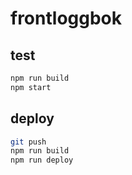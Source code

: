 # frontloggbok

## test
```bash
npm run build
npm start
```

## deploy
```bash
git push
npm run build
npm run deploy
```